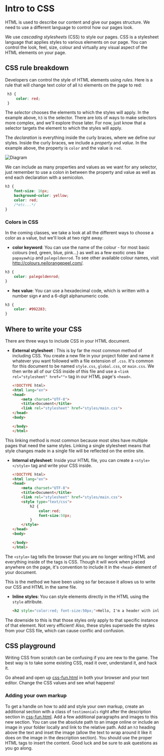 # Intro to CSS
HTML is used to describe our content and give our pages structure. We need to use a different language to control how our pages look.

We use _cascading stylesheets_ (CSS) to style our pages. CSS is a stylesheet language that applies styles to various elements on our page. You can control the look, feel, size, colour and virtually any visual aspect of the HTML elements on your page. 

## CSS rule breakdown
Developers can control the style of HTML elements using _rules_. Here is a rule that will change text color of all  `h3` elements on the page to red:

```css
 h3 {
	 color: red;
 }
 ```
The _selector_ chooses the elements to which the styles will apply. In the example above, `h3` is the selector. There are lots of ways to make selectors more complex, and we'll explore those later. For now, just know that a selector targets the element to which the styles will apply.

The _declaration_ is everything inside the curly braces, where we define our styles. Inside the curly braces, we include a _property_ and _value_. In the example above, the property is `color` and the value is `red`.

![Diagram](https://hychalknotes.s3.amazonaws.com/diagrams.png)

We can include as many properties and values as we want for any selector, just remember to use a colon in between the property and value as well as end each declaration with a semicolon.

```css
h3 {
	font-size: 16px;
	background-color: yellow;
	color: red;
	/*etc...*/
}
```

### Colors in CSS
In the coming classes, we take a look at all the different ways to choose a color as a value, but we'll look at two right away:

* **color keyword**: You can use the name of the colour - for most basic colours (red, green, blue, pink...) as well as a few exotic ones like `papayawhip` and `palegoldenrod`. To see other available colour names, visit <a href="http://colours.neilorangepeel.com/" target="_blank">http://colours.neilorangepeel.com/</a>.
```css
h3 { 
	color: palegoldenrod;
}
```
* **hex value**: You can use a hexadecimal code, which is written with a number sign `#` and a 6-digit alphanumeric code. 

```css
h3 { 
	color: #992283;
}
```

## Where to write your CSS
There are three ways to include CSS in your HTML document.

* **External stylesheet** : This is by far the most common method of including CSS. You create a new file in your project folder and name it whatever you want followed with a file extension of `.css`. It's common for this document to be named `style.css`, `global.css`, or `main.css`. We then write all of our CSS inside of this file and use a `<link rel="stylesheet" href="">` tag in our HTML page's `<head>`.

	```html
	<!DOCTYPE html>
	<html lang="en">
	<head>
		<meta charset="UTF-8">
		<title>Document</title>
		<link rel="stylesheet" href="styles/main.css">
	</head>
	<body>

	</body>
	</html>
	```

This linking method is most common because most sites have multiple pages that need the same styles. Linking a single stylesheet means that style changes made in a single file will be reflected on the entire site.

* **Internal stylesheet**: Inside your HTML file, you can create a `<style></style>` tag and write your CSS inside.

	```html
	<!DOCTYPE html>
	<html lang="en">
	<head>
		<meta charset="UTF-8">
		<title>Document</title>
		<link rel="stylesheet" href="styles/main.css">
		<style type="text/css">
			h2 {
				color:red;
				font-size:50px;
			}
		</style>
	</head>
	<body>

	</body>
	</html>
	```
The `<style>` tag tells the browser that you are no longer writing HTML and everything inside of the tags is CSS. Though it will work when placed anywhere on the page, it's convention to include it in the `<head>` element of your document.

This is the method we have been using so far because it allows us to write our CSS and HTML in the same file. 

* **Inline styles**: You can style elements directly in the HTML using the `style` attribute. 

	```html
	<h2 style="color:red; font-size:50px;">Hello, I'm a header with inline styles</h2>
	```

The downside to this is that those styles only apply to that specific instance of that element. Not very efficient! Also, these styles supersede the styles from your CSS file, which can cause conflic and confusion.

## CSS playground
Writing CSS from scratch can be confusing if you are new to the game. The best way is to take some existing CSS, read it over, understand it, and hack it. 

Go ahead and open up [css-fun.html](https://hychalknotes.s3.amazonaws.com/css-fun.zip) in both your browser and your text editor. Change the CSS values and see what happens!

### Adding your own markup
To get a handle on how to add and style your own markup, create an additional section with a class of `testimonials` right after the description section in [css-fun.html](https://hychalknotes.s3.amazonaws.com/css-fun.zip). Add a few additional paragraphs and images to this new section. You can use the absolute path to an image online or include an image in your folder locally and link to the relative path. Add an `h3` heading above the text and inset the image (allow the text to wrap around it like it does on the image in the description section). You should use the proper HTML tags to insert the content. Good luck and be sure to ask questions as you go along.